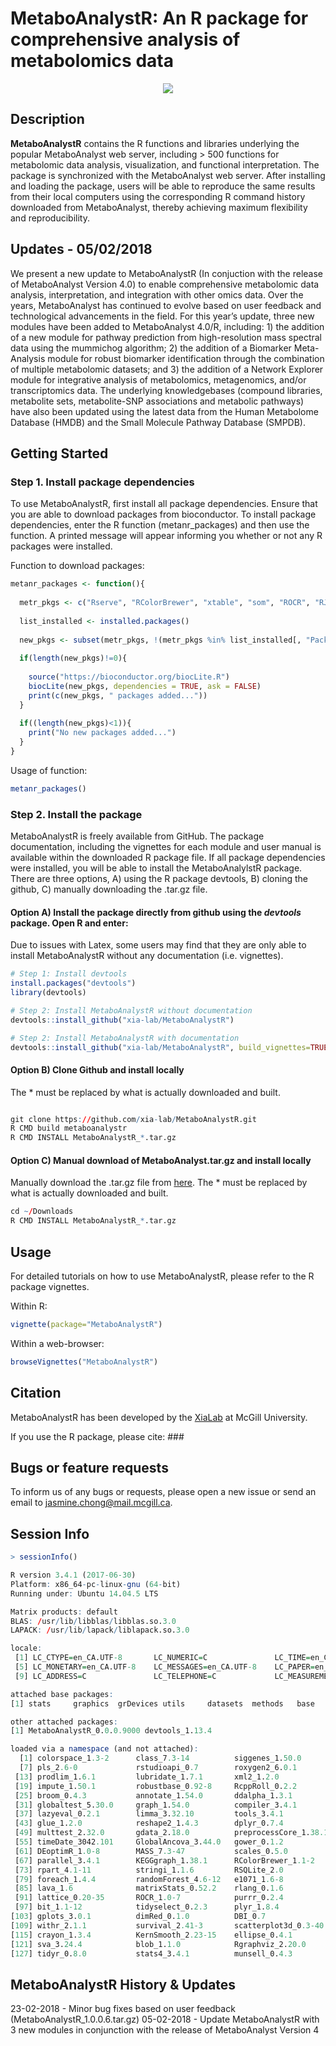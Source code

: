 # MetaboAnalystR: An R package for comprehensive analysis of metabolomics data

<p align="center">
  <img src="https://github.com/xia-lab/MetaboAnalystR/blob/master/docs/MetaboAnalystRlogo.png">
</p>

## Description 

**MetaboAnalystR** contains the R functions and libraries underlying the popular MetaboAnalyst web server, including > 500 functions for metabolomic data analysis, visualization, and functional interpretation. The package is synchronized with the MetaboAnalyst web server. After installing and loading the package, users will be able to reproduce the same results from their local computers using the corresponding R command history downloaded from MetaboAnalyst, thereby achieving maximum flexibility and reproducibility.

## Updates - 05/02/2018

We present a new update to MetaboAnalystR (In conjuction with the release of MetaboAnalyst Version 4.0) to enable comprehensive metabolomic data analysis, interpretation, and integration with other omics data. Over the years, MetaboAnalyst has continued to evolve based on user feedback and technological advancements in the field. For this year’s update, three new modules have been added to MetaboAnalyst 4.0/R, including: 1) the addition of a new module for pathway prediction from high-resolution mass spectral data using the mummichog algorithm; 2) the addition of a Biomarker Meta-Analysis module for robust biomarker identification through the combination of multiple metabolomic datasets; and 3) the addition of a Network Explorer module for integrative analysis of metabolomics, metagenomics, and/or transcriptomics data. The underlying knowledgebases (compound libraries, metabolite sets, metabolite-SNP associations and metabolic pathways) have also been updated using the latest data from the Human Metabolome Database (HMDB) and the Small Molecule Pathway Database (SMPDB).

## Getting Started

### Step 1. Install package dependencies 

To use MetaboAnalystR, first install all package dependencies. Ensure that you are able to download packages from bioconductor. To install package dependencies, enter the R function (metanr_packages) and then use the function. A printed message will appear informing you whether or not any R packages were installed. 

Function to download packages:

```R
metanr_packages <- function(){
  
  metr_pkgs <- c("Rserve", "RColorBrewer", "xtable", "som", "ROCR", "RJSONIO", "gplots", "e1071", "caTools", "igraph", "randomForest", "Cairo", "pls", "pheatmap", "lattice", "rmarkdown", "knitr", "data.table", "pROC", "Rcpp", "caret", "ellipse", "scatterplot3d", "impute", "pcaMethods", "siggenes", "globaltest", "GlobalAncova", "Rgraphviz", "KEGGgraph", "preprocessCore", "genefilter", "SSPA", "sva", "limma", "car", "fitdistrplus")
  
  list_installed <- installed.packages()
  
  new_pkgs <- subset(metr_pkgs, !(metr_pkgs %in% list_installed[, "Package"]))
  
  if(length(new_pkgs)!=0){
    
    source("https://bioconductor.org/biocLite.R")
    biocLite(new_pkgs, dependencies = TRUE, ask = FALSE)
    print(c(new_pkgs, " packages added..."))
  }
  
  if((length(new_pkgs)<1)){
    print("No new packages added...")
  }
}
```
Usage of function:
```R
metanr_packages()
```

### Step 2. Install the package

MetaboAnalystR is freely available from GitHub. The package documentation, including the vignettes for each module and user manual is available within the downloaded R package file. If all package dependencies were installed, you will be able to install the MetaboAnalylstR package. There are three options, A) using the R package devtools, B) cloning the github, C) manually downloading the .tar.gz file.

#### Option A) Install the package directly from github using the *devtools* package. Open R and enter:

Due to issues with Latex, some users may find that they are only able to install MetaboAnalystR without any documentation (i.e. vignettes).  

```R
# Step 1: Install devtools
install.packages("devtools")
library(devtools)

# Step 2: Install MetaboAnalystR without documentation
devtools::install_github("xia-lab/MetaboAnalystR")

# Step 2: Install MetaboAnalystR with documentation
devtools::install_github("xia-lab/MetaboAnalystR", build_vignettes=TRUE)
```

#### Option B) Clone Github and install locally

The * must be replaced by what is actually downloaded and built.  

```R

git clone https://github.com/xia-lab/MetaboAnalystR.git
R CMD build metaboanalystr
R CMD INSTALL MetaboAnalystR_*.tar.gz

```

#### Option C) Manual download of MetaboAnalyst.tar.gz and install locally

Manually download the .tar.gz file from [here](https://github.com/jsychong/MetaboAnalystR/blob/master/MetaboAnalystR_1.0.0.6.tar.gz). The * must be replaced by what is actually downloaded and built.  

```R
cd ~/Downloads
R CMD INSTALL MetaboAnalystR_*.tar.gz

```

## Usage

For detailed tutorials on how to use MetaboAnalystR, please refer to the R package vignettes. 

Within R:
```R
vignette(package="MetaboAnalystR")
```

Within a web-browser:
```R
browseVignettes("MetaboAnalystR")
```

## Citation

MetaboAnalystR has been developed by the [XiaLab](http://www.xialab.ca/) at McGill University. 

If you use the R package, please cite: ###

## Bugs or feature requests

To inform us of any bugs or requests, please open a new issue or send an email to jasmine.chong@mail.mcgill.ca.

## Session Info

```R
> sessionInfo()

R version 3.4.1 (2017-06-30)
Platform: x86_64-pc-linux-gnu (64-bit)
Running under: Ubuntu 14.04.5 LTS

Matrix products: default
BLAS: /usr/lib/libblas/libblas.so.3.0
LAPACK: /usr/lib/lapack/liblapack.so.3.0

locale:
 [1] LC_CTYPE=en_CA.UTF-8       LC_NUMERIC=C               LC_TIME=en_CA.UTF-8        LC_COLLATE=en_CA.UTF-8    
 [5] LC_MONETARY=en_CA.UTF-8    LC_MESSAGES=en_CA.UTF-8    LC_PAPER=en_CA.UTF-8       LC_NAME=C                 
 [9] LC_ADDRESS=C               LC_TELEPHONE=C             LC_MEASUREMENT=en_CA.UTF-8 LC_IDENTIFICATION=C       

attached base packages:
[1] stats     graphics  grDevices utils     datasets  methods   base     

other attached packages:
[1] MetaboAnalystR_0.0.0.9000 devtools_1.13.4          

loaded via a namespace (and not attached):
  [1] colorspace_1.3-2      class_7.3-14          siggenes_1.50.0       rprojroot_1.3-2       qvalue_2.8.0          som_0.3-5.1          
  [7] pls_2.6-0             rstudioapi_0.7        roxygen2_6.0.1        DRR_0.0.3             bit64_0.9-7           AnnotationDbi_1.38.2 
 [13] prodlim_1.6.1         lubridate_1.7.1       xml2_1.2.0            codetools_0.2-15      splines_3.4.1         mnormt_1.5-5         
 [19] impute_1.50.1         robustbase_0.92-8     RcppRoll_0.2.2        pROC_1.10.0           Cairo_1.5-9           caret_6.0-78         
 [25] broom_0.4.3           annotate_1.54.0       ddalpha_1.3.1         kernlab_0.9-25        sfsmisc_1.1-1         pheatmap_1.0.8       
 [31] globaltest_5.30.0     graph_1.54.0          compiler_3.4.1        backports_1.1.2       assertthat_0.2.0      Matrix_1.2-12        
 [37] lazyeval_0.2.1        limma_3.32.10         tools_3.4.1           bindrcpp_0.2          igraph_1.1.2          gtable_0.2.0         
 [43] glue_1.2.0            reshape2_1.4.3        dplyr_0.7.4           Rcpp_0.12.15          Biobase_2.36.2        RJSONIO_1.3-0        
 [49] multtest_2.32.0       gdata_2.18.0          preprocessCore_1.38.1 nlme_3.1-131          iterators_1.0.9       psych_1.7.8          
 [55] timeDate_3042.101     GlobalAncova_3.44.0   gower_0.1.2           stringr_1.2.0         gtools_3.5.0          XML_3.98-1.9         
 [61] DEoptimR_1.0-8        MASS_7.3-47           scales_0.5.0          ipred_0.9-6           SSPA_2.16.0           pcaMethods_1.68.0    
 [67] parallel_3.4.1        KEGGgraph_1.38.1      RColorBrewer_1.1-2    yaml_2.1.16           memoise_1.1.0         ggplot2_2.2.1        
 [73] rpart_4.1-11          stringi_1.1.6         RSQLite_2.0           genefilter_1.58.1     desc_1.1.1            S4Vectors_0.14.7     
 [79] foreach_1.4.4         randomForest_4.6-12   e1071_1.6-8           caTools_1.17.1        BiocGenerics_0.22.1   BiocParallel_1.10.1  
 [85] lava_1.6              matrixStats_0.52.2    rlang_0.1.6           pkgconfig_2.0.1       commonmark_1.4        bitops_1.0-6         
 [91] lattice_0.20-35       ROCR_1.0-7            purrr_0.2.4           bindr_0.1             recipes_0.1.2         CVST_0.2-1           
 [97] bit_1.1-12            tidyselect_0.2.3      plyr_1.8.4            magrittr_1.5          R6_2.2.2              IRanges_2.10.5       
[103] gplots_3.0.1          dimRed_0.1.0          DBI_0.7               mgcv_1.8-22           pillar_1.1.0          foreign_0.8-69       
[109] withr_2.1.1           survival_2.41-3       scatterplot3d_0.3-40  RCurl_1.95-4.8        nnet_7.3-12           tibble_1.4.2         
[115] crayon_1.3.4          KernSmooth_2.23-15    ellipse_0.4.1         Rserve_1.7-3          grid_3.4.1            data.table_1.10.4-3  
[121] sva_3.24.4            blob_1.1.0            Rgraphviz_2.20.0      ModelMetrics_1.1.0    digest_0.6.15         xtable_1.8-2         
[127] tidyr_0.8.0           stats4_3.4.1          munsell_0.4.3 
```

## MetaboAnalystR History & Updates

23-02-2018 - Minor bug fixes based on user feedback (MetaboAnalystR_1.0.0.6.tar.gz)
05-02-2018 - Update MetaboAnalystR with 3 new modules in conjunction with the release of MetaboAnalyst Version 4
